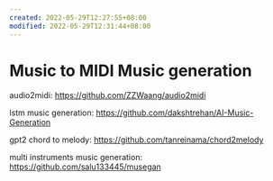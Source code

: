 ```yaml
---
created: 2022-05-29T12:27:55+08:00
modified: 2022-05-29T12:31:44+08:00
---
```


# Music to MIDI Music generation

audio2midi:
https://github.com/ZZWaang/audio2midi

lstm music generation:
https://github.com/dakshtrehan/AI-Music-Generation

gpt2 chord to melody:
https://github.com/tanreinama/chord2melody

 multi instruments music generation:
https://github.com/salu133445/musegan
